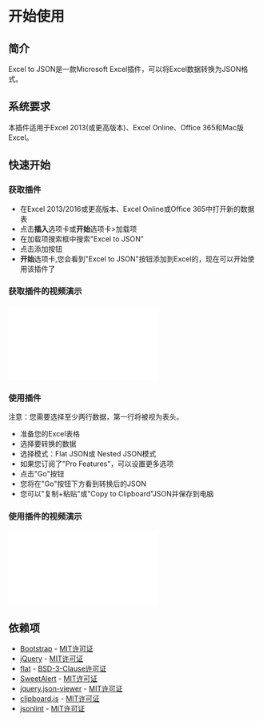 # 开始使用
<a name="Introduction"></a>
## 简介

Excel to JSON是一款Microsoft Excel插件，可以将Excel数据转换为JSON格式。
<a name="Requirements"></a>
## 系统要求
本插件适用于Excel 2013(或更高版本)、Excel Online、Office 365和Mac版Excel。
<a name="Quickstarted"></a>
## 快速开始
<a name="Getadd-in"></a>
### 获取插件
* 在Excel 2013/2016或更高版本、Excel Online或Office 365中打开新的数据表
* 点击**插入**选项卡或**开始**选项卡>加载项
* 在加载项搜索框中搜索"Excel to JSON"
* 点击添加按钮
* **开始**选项卡,您会看到"Excel to JSON"按钮添加到Excel的，现在可以开始使用该插件了

### 获取插件的视频演示
<iframe src="//player.bilibili.com/player.html?isOutside=true&aid=114329529684152&bvid=BV15ddBYLEaV&cid=29388573290&p=1" scrolling="no" border="0" frameborder="no" framespacing="0" allowfullscreen="true"></iframe>

<script async src="https://pagead2.googlesyndication.com/pagead/js/adsbygoogle.js?client=ca-pub-8772217510669640"
     crossorigin="anonymous"></script>
<ins class="adsbygoogle"
     style="display:block; text-align:center;"
     data-ad-layout="in-article"
     data-ad-format="fluid"
     data-ad-client="ca-pub-8772217510669640"
     data-ad-slot="2653271427"></ins>
<script>
     (adsbygoogle = window.adsbygoogle || []).push({});
</script>

<a name="Useadd-in"></a>
### 使用插件

注意：您需要选择至少两行数据，第一行将被视为表头。

* 准备您的Excel表格
* 选择要转换的数据
* 选择模式：Flat JSON或 Nested JSON模式
* 如果您订阅了"Pro Features"，可以设置更多选项
* 点击"Go"按钮
* 您将在"Go"按钮下方看到转换后的JSON
* 您可以"复制+粘贴"或"Copy to Clipboard"JSON并保存到电脑

### 使用插件的视频演示

<iframe src="//player.bilibili.com/player.html?isOutside=true&aid=114345920959097&bvid=BV1jdoAYHEDF&cid=29442509957&p=1" scrolling="no" border="0" frameborder="no" framespacing="0" allowfullscreen="true"></iframe>

## 依赖项
* [Bootstrap](https://github.com/twbs/bootstrap) - [MIT许可证](https://github.com/twbs/bootstrap/blob/main/LICENSE)
* [jQuery](https://github.com/jquery/jquery) - [MIT许可证](https://github.com/jquery/jquery/blob/main/LICENSE.txt)
* [flat](https://github.com/hughsk/flat) - [BSD-3-Clause许可证](https://github.com/hughsk/flat/blob/master/LICENSE)
* [SweetAlert](https://github.com/t4t5/sweetalert) - [MIT许可证](https://github.com/t4t5/sweetalert/blob/master/LICENSE.md)
* [jquery.json-viewer](https://github.com/abodelot/jquery.json-viewer) - [MIT许可证](https://github.com/abodelot/jquery.json-viewer/blob/master/LICENSE)
* [clipboard.js](https://github.com/zenorocha/clipboard.js) - [MIT许可证](https://github.com/zenorocha/clipboard.js/blob/master/LICENSE)
* [jsonlint](https://github.com/zaach/jsonlint) - [MIT许可证](https://github.com/zaach/jsonlint/blob/master/LICENSE)

